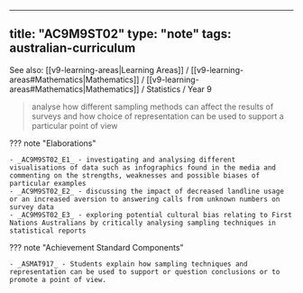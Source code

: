 
---
title: "AC9M9ST02"
type: "note"
tags: australian-curriculum
---

See also: [[v9-learning-areas|Learning Areas]] / [[v9-learning-areas#Mathematics|Mathematics]] / [[v9-learning-areas#Mathematics|Mathematics]] / Statistics / Year 9

> analyse how different sampling methods can affect the results of surveys and how choice of representation can be used to support a particular point of view

??? note "Elaborations"

	- _AC9M9ST02_E1_ - investigating and analysing different visualisations of data such as infographics found in the media and commenting on the strengths, weaknesses and possible biases of particular examples
	- _AC9M9ST02_E2_ - discussing the impact of decreased landline usage or an increased aversion to answering calls from unknown numbers on survey data
	- _AC9M9ST02_E3_ - exploring potential cultural bias relating to First Nations Australians by critically analysing sampling techniques in statistical reports
??? note "Achievement Standard Components"

	- _ASMAT917_ - Students explain how sampling techniques and representation can be used to support or question conclusions or to promote a point of view.

[//begin]: # "Autogenerated link references for markdown compatibility"
[v9-learning-areas]: ..%2Fv9-learning-areas "Learning Areas"
[//end]: # "Autogenerated link references" 
